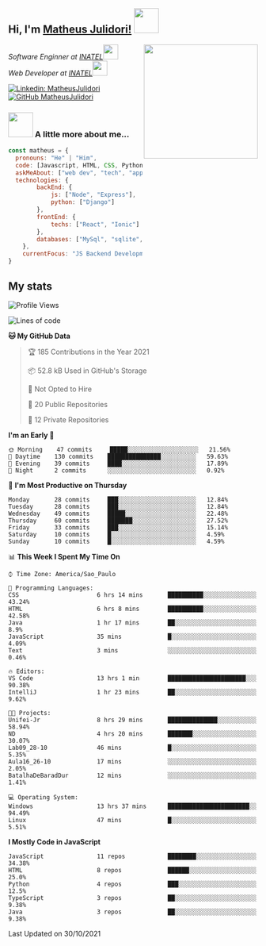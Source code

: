 <h2> Hi, I'm <a href="https://matheusjulidori.github.io" target="_blank">Matheus Julidori!</a> <img src="https://media.giphy.com/media/12oufCB0MyZ1Go/giphy.gif" width="50"></h2>
<img align='right' src="https://media.giphy.com/media/M9gbBd9nbDrOTu1Mqx/giphy.gif" width="230">
<p><em>Software Enginner at <a href="http://www.inatel.br" target="_blank">INATEL</a><img src="https://media.giphy.com/media/fYSnHlufseco8Fh93Z/giphy.gif" width="30"></br>
  Web Developer at <a href="http://www.inatel.br" target="_blank">INATEL</a><img src="https://media.giphy.com/media/WUlplcMpOCEmTGBtBW/giphy.gif" width="30"> 
</em></p>

[![Linkedin: MatheusJulidori](https://img.shields.io/badge/-MatheusJulidori-blue?style=flat-square&logo=Linkedin&logoColor=white&link=https://www.linkedin.com/in/MatheusJulidori/)](https://www.linkedin.com/in/MatheusJulidori/)
[![GitHub MatheusJulidori](https://img.shields.io/github/followers/matheusjulidori?label=follow&style=social)](https://github.com/MatheusJulidori)


### <img src="https://media.giphy.com/media/VgCDAzcKvsR6OM0uWg/giphy.gif" width="50"> A little more about me...  

```javascript
const matheus = {
  pronouns: "He" | "Him",
  code: [Javascript, HTML, CSS, Python, Java, C++, C],
  askMeAbout: ["web dev", "tech", "app dev", "games"],
  technologies: {
        backEnd: {
            js: ["Node", "Express"],
            python: ["Django"]
        },
        frontEnd: {
            techs: ["React", "Ionic"]
        },
        databases: ["MySql", "sqlite","PostgreSQL"],
    },
    currentFocus: "JS Backend Development",
}
```
<h2>My stats</h2>

<!--START_SECTION:waka-->
![Profile Views](http://img.shields.io/badge/Profile%20Views-0-blue)

![Lines of code](https://img.shields.io/badge/From%20Hello%20World%20I%27ve%20Written-500761%20lines%20of%20code-blue)

**🐱 My GitHub Data** 

> 🏆 185 Contributions in the Year 2021
 > 
> 📦 52.8 kB Used in GitHub's Storage 
 > 
> 🚫 Not Opted to Hire
 > 
> 📜 20 Public Repositories 
 > 
> 🔑 12 Private Repositories  
 > 
**I'm an Early 🐤** 

```text
🌞 Morning    47 commits     █████░░░░░░░░░░░░░░░░░░░░   21.56% 
🌆 Daytime    130 commits    ███████████████░░░░░░░░░░   59.63% 
🌃 Evening    39 commits     ████░░░░░░░░░░░░░░░░░░░░░   17.89% 
🌙 Night      2 commits      ░░░░░░░░░░░░░░░░░░░░░░░░░   0.92%

```
📅 **I'm Most Productive on Thursday** 

```text
Monday       28 commits     ███░░░░░░░░░░░░░░░░░░░░░░   12.84% 
Tuesday      28 commits     ███░░░░░░░░░░░░░░░░░░░░░░   12.84% 
Wednesday    49 commits     █████░░░░░░░░░░░░░░░░░░░░   22.48% 
Thursday     60 commits     ███████░░░░░░░░░░░░░░░░░░   27.52% 
Friday       33 commits     ███░░░░░░░░░░░░░░░░░░░░░░   15.14% 
Saturday     10 commits     █░░░░░░░░░░░░░░░░░░░░░░░░   4.59% 
Sunday       10 commits     █░░░░░░░░░░░░░░░░░░░░░░░░   4.59%

```


📊 **This Week I Spent My Time On** 

```text
⌚︎ Time Zone: America/Sao_Paulo

💬 Programming Languages: 
CSS                      6 hrs 14 mins       ██████████░░░░░░░░░░░░░░░   43.24% 
HTML                     6 hrs 8 mins        ██████████░░░░░░░░░░░░░░░   42.58% 
Java                     1 hr 17 mins        ██░░░░░░░░░░░░░░░░░░░░░░░   8.9% 
JavaScript               35 mins             █░░░░░░░░░░░░░░░░░░░░░░░░   4.09% 
Text                     3 mins              ░░░░░░░░░░░░░░░░░░░░░░░░░   0.46%

🔥 Editors: 
VS Code                  13 hrs 1 min        ██████████████████████░░░   90.38% 
IntelliJ                 1 hr 23 mins        ██░░░░░░░░░░░░░░░░░░░░░░░   9.62%

🐱‍💻 Projects: 
Unifei-Jr                8 hrs 29 mins       ██████████████░░░░░░░░░░░   58.94% 
ND                       4 hrs 20 mins       ███████░░░░░░░░░░░░░░░░░░   30.07% 
Lab09_28-10              46 mins             █░░░░░░░░░░░░░░░░░░░░░░░░   5.35% 
Aula16_26-10             17 mins             ░░░░░░░░░░░░░░░░░░░░░░░░░   2.05% 
BatalhaDeBaradDur        12 mins             ░░░░░░░░░░░░░░░░░░░░░░░░░   1.41%

💻 Operating System: 
Windows                  13 hrs 37 mins      ███████████████████████░░   94.49% 
Linux                    47 mins             █░░░░░░░░░░░░░░░░░░░░░░░░   5.51%

```

**I Mostly Code in JavaScript** 

```text
JavaScript               11 repos            ████████░░░░░░░░░░░░░░░░░   34.38% 
HTML                     8 repos             ██████░░░░░░░░░░░░░░░░░░░   25.0% 
Python                   4 repos             ███░░░░░░░░░░░░░░░░░░░░░░   12.5% 
TypeScript               3 repos             ██░░░░░░░░░░░░░░░░░░░░░░░   9.38% 
Java                     3 repos             ██░░░░░░░░░░░░░░░░░░░░░░░   9.38%

```



 Last Updated on 30/10/2021
<!--END_SECTION:waka-->
